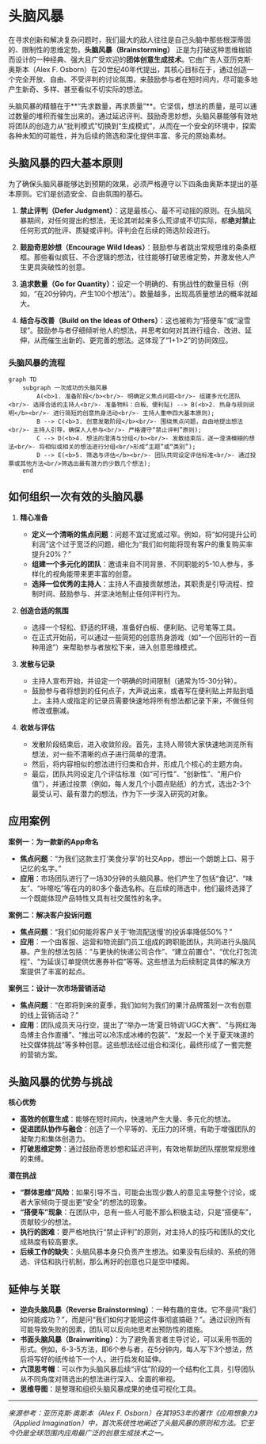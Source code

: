 # 头脑风暴

在寻求创新和解决复杂问题时，我们最大的敌人往往是自己头脑中那些根深蒂固的、限制性的思维定势。**头脑风暴（Brainstorming）** 正是为打破这种思维枷锁而设计的一种经典、强大且广受欢迎的**团体创意生成技术**。它由广告人亚历克斯·奥斯本（Alex F. Osborn）在20世纪40年代提出，其核心目标在于，通过创造一个完全开放、自由、不受评判的讨论氛围，来鼓励参与者在短时间内，尽可能多地产生新奇、多样、甚至看似不切实际的想法。

头脑风暴的精髓在于**“先求数量，再求质量”**。它坚信，想法的质量，是可以通过数量的堆积而催生出来的。通过延迟评判、鼓励奇思妙想，头脑风暴能够有效地将团队的创造力从“批判模式”切换到“生成模式”，从而在一个安全的环境中，探索各种未知的可能性，并为后续的筛选和深化提供丰富、多元的原始素材。

## 头脑风暴的四大基本原则

为了确保头脑风暴能够达到预期的效果，必须严格遵守以下四条由奥斯本提出的基本原则。它们是创造安全、自由氛围的基石。

1.  **禁止评判（Defer Judgment）**：这是最核心、最不可动摇的原则。在头脑风暴期间，对任何提出的想法，无论其听起来多么荒谬或不切实际，都**绝对禁止**任何形式的批评、质疑或评判。评判会在后续的筛选阶段进行。

2.  **鼓励奇思妙想（Encourage Wild Ideas）**：鼓励参与者跳出常规思维的条条框框。那些看似疯狂、不合逻辑的想法，往往能够打破思维定势，并激发他人产生更具突破性的创意。

3.  **追求数量（Go for Quantity）**：设定一个明确的、有挑战性的数量目标（例如，“在20分钟内，产生100个想法”）。数量越多，出现高质量想法的概率就越大。

4.  **结合与改善（Build on the Ideas of Others）**：这也被称为“搭便车”或“滚雪球”。鼓励参与者仔细倾听他人的想法，并思考如何对其进行组合、改进、延伸，从而催生出新的、更完善的想法。这体现了“1+1>2”的协同效应。

### 头脑风暴的流程

```mermaid
graph TD
    subgraph 一次成功的头脑风暴
        A(<b>1. 准备阶段</b><br/>- 明确定义焦点问题<br/>- 组建多元化团队<br/>- 选择合适的主持人<br/>- 准备物料：白板、便利贴) --> B(<b>2. 热身与规则说明</b><br/>- 进行简短的创意热身活动<br/>- 主持人重申四大基本原则);
        B --> C(<b>3. 创意发散阶段</b><br/>- 围绕焦点问题，自由地提出想法<br/>- 主持人引导，确保人人参与<br/>- 严格遵守“禁止评判”原则);
        C --> D(<b>4. 想法的澄清与分组</b><br/>- 发散结束后，逐一澄清模糊的想法<br/>- 将相似或相关的想法进行分组<br/>形成“主题”或“类别”);
        D --> E(<b>5. 筛选与评估</b><br/>- 团队共同设定评估标准<br/>- 通过投票或其他方法<br/>筛选出最有潜力的少数几个想法);
    end
```

## 如何组织一次有效的头脑风暴

1.  **精心准备**
    *   **定义一个清晰的焦点问题**：问题不宜过宽或过窄。例如，将“如何提升公司利润”这个过于宽泛的问题，细化为“我们如何能将现有客户的重复购买率提升20%？”
    *   **组建一个多元化的团队**：邀请来自不同背景、不同职能的5-10人参与，多样化的视角能带来更丰富的创意。
    *   **选择一位优秀的主持人**：主持人不直接贡献想法，其职责是引导流程、控制时间、鼓励参与、并坚决地制止任何评判行为。

2.  **创造合适的氛围**
    *   选择一个轻松、舒适的环境，准备好白板、便利贴、记号笔等工具。
    *   在正式开始前，可以通过一些简短的创意热身游戏（如“一个回形针的一百种用途”）来帮助参与者放松下来，进入创意思维模式。

3.  **发散与记录**
    *   主持人宣布开始，并设定一个明确的时间限制（通常为15-30分钟）。
    *   鼓励参与者将想到的任何点子，大声说出来，或者写在便利贴上并贴到墙上。主持人或指定的记录员需要快速地将所有想法都记录下来，不做任何修改或删减。

4.  **收敛与评估**
    *   发散阶段结束后，进入收敛阶段。首先，主持人带领大家快速地浏览所有想法，对一些不清晰的点子进行简单的澄清。
    *   然后，将内容相似的想法进行归类和合并，形成几个核心的主题方向。
    *   最后，团队共同设定几个评估标准（如“可行性”、“创新性”、“用户价值”），并通过投票（例如，每人发几个小圆点贴纸）的方式，选出2-3个最受认可、最有潜力的想法，作为下一步深入研究的对象。

## 应用案例

**案例一：为一款新的App命名**
*   **焦点问题**：“为我们这款主打‘美食分享’的社交App，想出一个朗朗上口、易于记忆的名字。”
*   **应用**：市场团队进行了一场30分钟的头脑风暴。他们产生了包括“食记”、“味友”、“咔嚓吃”等在内的80多个备选名称。在后续的筛选中，他们最终选择了一个既能体现产品特性又具有社交属性的名字。

**案例二：解决客户投诉问题**
*   **焦点问题**：“我们如何能将客户关于‘物流配送慢’的投诉率降低50%？”
*   **应用**：一个由客服、运营和物流部门员工组成的跨职能团队，共同进行头脑风暴。产生的想法包括：“与更快的快递公司合作”、“建立前置仓”、“优化打包流程”、“为延误订单提供优惠券补偿”等等。这些想法为后续制定具体的解决方案提供了丰富的起点。

**案例三：设计一次市场营销活动**
*   **焦点问题**：“在即将到来的夏季，我们如何为我们的果汁品牌策划一次有创意的线上营销活动？”
*   **应用**：团队成员天马行空，提出了“举办一场‘夏日特调’UGC大赛”、“与网红海岛博主合作直播”、“推出可以冷冻成冰棒的包装”、“发起一个关于夏天味道的社交媒体挑战”等多种创意。这些想法经过组合和深化，最终形成了一套完整的营销方案。

## 头脑风暴的优势与挑战

**核心优势**
*   **高效的创意生成**：能够在短时间内，快速地产生大量、多元化的想法。
*   **促进团队协作与融合**：创造了一个平等的、无压力的环境，有助于增强团队的凝聚力和集体创造力。
*   **打破思维定势**：通过鼓励奇思妙想和延迟评判，有效地帮助团队摆脱常规思维的束缚。

**潜在挑战**
*   **“群体思维”风险**：如果引导不当，可能会出现少数人的意见主导整个讨论，或者大家倾向于提出更“安全”的想法的现象。
*   **“搭便车”现象**：在团队中，总有一些人可能不那么积极主动，只是“搭便车”，贡献较少的想法。
*   **执行的困难**：要严格地执行“禁止评判”的原则，对主持人的技巧和团队的文化成熟度有较高要求。
*   **后续工作的缺失**：头脑风暴本身只负责产生想法。如果没有后续的、系统的筛选、评估和执行机制，那么再好的创意也只是空中楼阁。

## 延伸与关联

*   **逆向头脑风暴（Reverse Brainstorming）**：一种有趣的变体。它不是问“我们如何能成功？”，而是问“我们如何才能把这件事彻底搞砸？”。通过识别所有可能导致失败的因素，团队可以反向地思考出预防性的措施。
*   **书面头脑风暴（Brainwriting）**：为了避免善言者主导讨论，可以采用书面的形式。例如，6-3-5方法，即6个参与者，在5分钟内，每人写下3个想法，然后将写好的纸传给下一个人，进行启发和延伸。
*   **六顶思考帽**：可以作为头脑风暴后续“评估”阶段的一个结构化工具，引导团队从不同角度对筛选出的想法进行深入、全面的审视。
*   **思维导图**：是整理和组织头脑风暴成果的绝佳可视化工具。

---
*来源参考：亚历克斯·奥斯本（Alex F. Osborn）在其1953年的著作《应用想象力》（Applied Imagination）中，首次系统性地阐述了头脑风暴的原则和方法。它至今仍是全球范围内应用最广泛的创意生成技术之一。*

